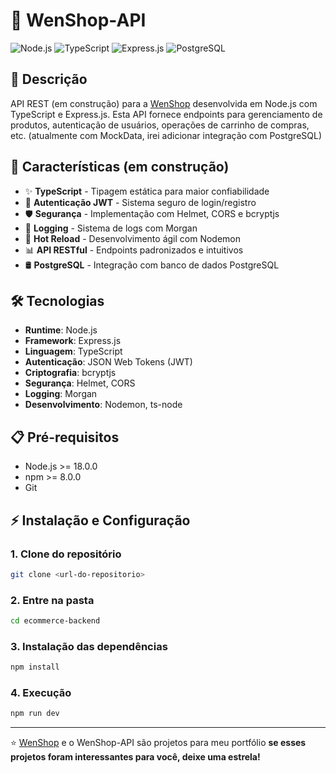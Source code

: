 # 🛒 WenShop-API

![Node.js](https://img.shields.io/badge/Node.js-339933?style=for-the-badge&logo=node.js&logoColor=white)
![TypeScript](https://img.shields.io/badge/TypeScript-007ACC?style=for-the-badge&logo=typescript&logoColor=white)
![Express.js](https://img.shields.io/badge/Express.js-404D59?style=for-the-badge&logo=express&logoColor=white)
![PostgreSQL](https://img.shields.io/badge/postgresql-316192?style=for-the-badge&logo=postgresql&logoColor=white)

## 📖 Descrição

API REST (em construção) para a [WenShop](https://github.com/jhonatanwen/wenshop) desenvolvida em Node.js com TypeScript e Express.js. Esta API fornece endpoints para gerenciamento de produtos, autenticação de usuários, operações de carrinho de compras, etc. (atualmente com MockData, irei adicionar integração com PostgreSQL)

## 🚀 Características (em construção)

- ✨ **TypeScript** - Tipagem estática para maior confiabilidade
- 🔐 **Autenticação JWT** - Sistema seguro de login/registro
- 🛡️ **Segurança** - Implementação com Helmet, CORS e bcryptjs
- 📝 **Logging** - Sistema de logs com Morgan
- 🔄 **Hot Reload** - Desenvolvimento ágil com Nodemon
- 📊 **API RESTful** - Endpoints padronizados e intuitivos
- 🛢️ **PostgreSQL** - Integração com banco de dados PostgreSQL

## 🛠️ Tecnologias

- **Runtime**: Node.js
- **Framework**: Express.js
- **Linguagem**: TypeScript
- **Autenticação**: JSON Web Tokens (JWT)
- **Criptografia**: bcryptjs
- **Segurança**: Helmet, CORS
- **Logging**: Morgan
- **Desenvolvimento**: Nodemon, ts-node

## 📋 Pré-requisitos

- Node.js >= 18.0.0
- npm >= 8.0.0
- Git

## ⚡ Instalação e Configuração

### 1. Clone do repositório

```bash
git clone <url-do-repositorio>
```

### 2. Entre na pasta

```bash
cd ecommerce-backend
```

### 3. Instalação das dependências

```bash
npm install
```

### 4. Execução

```bash
npm run dev
```

---

⭐ [WenShop](https://github.com/jhonatanwen/wenshop) e o WenShop-API são projetos para meu portfólio **se esses projetos foram interessantes para você, deixe uma estrela!**
